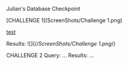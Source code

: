 Julian's Database Checkpoint

[CHALLENGE 1](ScreenShots/Challenge 1.png)

[test](www.google.com)

Results: ![](/*/ScreenShots/Challenge 1.png*/)

CHALLENGE 2
Query: ...
Results: ...